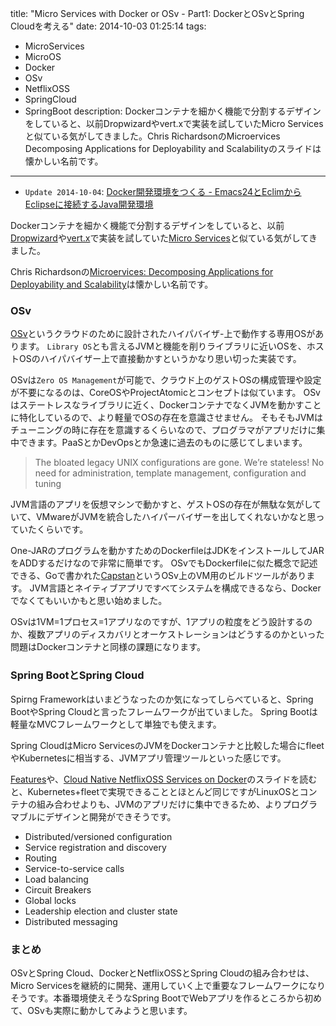 title: "Micro Services with Docker or OSv - Part1: DockerとOSvとSpring Cloudを考える"
date: 2014-10-03 01:25:14
tags:
 - MicroServices
 - MicroOS
 - Docker
 - OSv
 - NetflixOSS
 - SpringCloud
 - SpringBoot
description: Dockerコンテナを細かく機能で分割するデザインをしていると、以前Dropwizardやvert.xで実装を試していたMicro Servicesと似ている気がしてきました。Chris RichardsonのMicroervices Decomposing Applications for Deployability and Scalabilityのスライドは懐かしい名前です。
---

* `Update 2014-10-04`: [Docker開発環境をつくる - Emacs24とEclimからEclipseに接続するJava開発環境](/2014/10/04/docker-devenv-emacs24-eclim-java/)

Dockerコンテナを細かく機能で分割するデザインをしていると、以前[Dropwizard](https://github.com/codahale/dropwizard)や[vert.x](http://vertx.io/)で実装を試していた[Micro Services](http://martinfowler.com/articles/microservices.html)と似ている気がしてきました。

Chris Richardsonの[Microervices: Decomposing Applications for Deployability and Scalability](http://www.slideshare.net/chris.e.richardson/microservices-decomposing-applications-for-deployability-and-scalability-jax)は懐かしい名前です。

<!-- more -->

### OSv

[OSv](http://osv.io/)というクラウドのために設計されたハイパバイザ-上で動作する専用OSがあります。
`Library OS`とも言えるJVMと機能を削りライブラリに近いOSを、ホストOSのハイパバイザー上で直接動かすというかなり思い切った実装です。

OSvは`Zero OS Management`が可能で、クラウド上のゲストOSの構成管理や設定が不要になるのは、CoreOSやProjectAtomicとコンセプトは似ています。
OSvはステートレスなライブラリに近く、DockerコンテナでなくJVMを動かすことに特化しているので、より軽量でOSの存在を意識させません。
そもそもJVMはチューニングの時に存在を意識するくらいなので、プログラマがアプリだけに集中できます。PaaSとかDevOpsとか急速に過去のものに感じてしまいます。

>The bloated legacy UNIX configurations are gone. We’re stateless! No need for administration, template management, configuration and tuning

JVM言語のアプリを仮想マシンで動かすと、ゲストOSの存在が無駄な気がしていて、VMwareがJVMを統合したハイパーバイザーを出してくれないかなと思っていたくらいです。

One-JARのプログラムを動かすためのDockerfileはJDKをインストールしてJARをADDするだけなので非常に簡単です。
OSvでもDockerfileに似た概念で記述できる、Goで書かれた[Capstan](http://osv.io/capstan/)というOSv上のVM用のビルドツールがあります。
JVM言語とネイティブアプリですべてシステムを構成できるなら、Dockerでなくてもいいかもと思い始めました。

OSvは1VM=1プロセス=1アプリなのですが、1アプリの粒度をどう設計するのか、複数アプリのディスカバリとオーケストレーションはどうするのかといった問題はDockerコンテナと同様の課題になります。

### Spring BootとSpring Cloud 

Spirng Frameworkはいまどうなったのか気になってしらべていると、Spring BootやSpring Cloudと言ったフレームワークが出ていました。
Spring Bootは軽量なMVCフレームワークとして単独でも使えます。

Spring CloudはMicro ServicesのJVMをDockerコンテナと比較した場合にfleetやKubernetesに相当する、JVMアプリ管理ツールといった感じです。

[Features](http://projects.spring.io/spring-cloud/spring-cloud.html#_features)や、[Cloud Native NetflixOSS Services on Docker](http://www.slideshare.net/dotCloud/cloud-native-netflixoss-services-on-docker)のスライドを読むと、Kubernetes+fleetで実現できることとほとんど同じですがLinuxOSとコンテナの組み合わせよりも、JVMのアプリだけに集中できるため、よりプログラマブルにデザインと開発ができそうです。

* Distributed/versioned configuration
* Service registration and discovery
* Routing
* Service-to-service calls
* Load balancing
* Circuit Breakers
* Global locks
* Leadership election and cluster state
* Distributed messaging

### まとめ

OSvとSpring Cloud、DockerとNetflixOSSとSpring Cloudの組み合わせは、Micro Servicesを継続的に開発、運用していく上で重要なフレームワークになりそうです。本番環境使えそうなSpring BootでWebアプリを作るところから初めて、OSvも実際に動かしてみようと思います。
